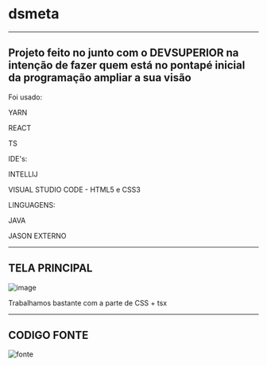 # dsmeta
---------------------------------------------------------------------------------------------------------------------------
Projeto feito no junto com o DEVSUPERIOR na intenção de fazer quem está no pontapé inicial da programação ampliar a sua visão
----------------------------------------------------------------------------------------------------------------------------
Foi usado:

YARN 

REACT 

TS

IDE's:

INTELLIJ

VISUAL STUDIO CODE - HTML5 e CSS3

LINGUAGENS:

JAVA

JASON EXTERNO


----------------------------------------------------------------------------------------------------------------
TELA PRINCIPAL
----------------------------------------------------------------------------------------------------------------
![image](https://user-images.githubusercontent.com/111875267/206605104-c8058620-9ca1-4489-b17b-aa18849d1229.png)

Trabalhamos bastante com a parte de CSS + tsx

----------------------------------------------------------------------------------------------------------------
CODIGO FONTE
----------------------------------------------------------------------------------------------------------------
![fonte](https://user-images.githubusercontent.com/111875267/206606485-eb109b19-592d-497b-9e44-b76742be21c8.png)
